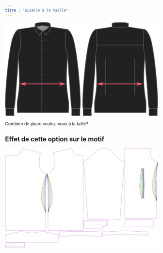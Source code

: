 ```yaml
---
titre : "aisance à la taille"
---
```


![Aisance à la taille](waistease.svg)

Combien de place voulez-vous à la taille?

## Effet de cette option sur le motif

![Cette image montre l'effet de cette option en superposant plusieurs variantes qui ont une valeur différente pour cette option](simon_waistease_sample.svg "Effet de cette option sur le modèle")
